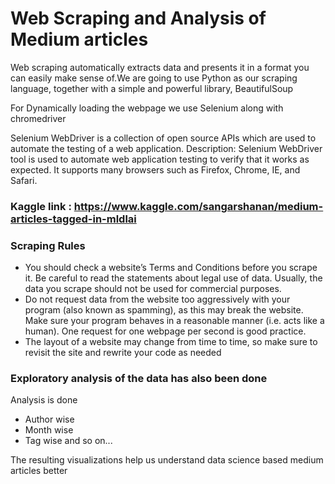 # Web Scraping and Analysis of Medium articles

Web scraping automatically extracts data and presents it in a format you can easily make sense of.We are going to use Python as our scraping language, together with a simple and powerful library, BeautifulSoup

For Dynamically loading the webpage we use Selenium along with chromedriver

Selenium WebDriver is a collection of open source APIs which are used to automate the testing of a web application. Description: Selenium WebDriver tool is used to automate web application testing to verify that it works as expected. It supports many browsers such as Firefox, Chrome, IE, and Safari.



### Kaggle link : https://www.kaggle.com/sangarshanan/medium-articles-tagged-in-mldlai


### Scraping Rules


* You should check a website’s Terms and Conditions before you scrape it. Be careful to read the statements about legal use of data. Usually, the data you scrape should not be used for commercial purposes.
* Do not request data from the website too aggressively with your program (also known as spamming), as this may break the website. Make sure your program behaves in a reasonable manner (i.e. acts like a human). One request for one webpage per second is good practice.
* The layout of a website may change from time to time, so make sure to revisit the site and rewrite your code as needed

### Exploratory analysis of the data has also been done

Analysis is done

* Author wise
* Month wise
* Tag wise and so on...

The resulting visualizations help us understand data science based medium articles better

